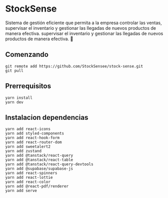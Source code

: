 
# StockSense 

Sistema de gestión eficiente que permita a la empresa controlar las ventas,
supervisar el inventario y gestionar las llegadas de nuevos productos de manera efectiva. 
supervisar el inventario y gestionar las llegadas de nuevos productos de manera efectiva. 🥡

## Comenzando 
```
git remote add https://github.com/StockSensee/stock-sense.git
git pull
```

## Prerrequisitos
```
yarn install
yarn dev
```

## Instalacion dependencias
```
yarn add react-icons
yarn add styled-components
yarn add react-hook-form
yarn add react-router-dom
yarn add sweetalert2
yarn add zustand 
yarn add @tanstack/react-query
yarn add @tanstack/react-table
yarn add @tanstack/react-query-devtools
yarn add @supabase/supabase-js
yarn add react-spinners
yarn add react-lottie
yarn add react-color
yarn add @react-pdf/renderer
yarn add serve
```

